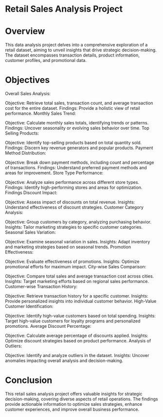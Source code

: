 # Retail Sales Analysis Project
# Overview
This data analysis project delves into a comprehensive exploration of a retail dataset, aiming to unveil insights that drive strategic decision-making. The dataset encompasses transaction details, product information, customer profiles, and promotional data.

# Objectives
Overall Sales Analysis:

Objective: Retrieve total sales, transaction count, and average transaction cost for the entire dataset.
Findings: Provide a holistic view of retail performance.
Monthly Sales Trend:

Objective: Calculate monthly sales totals, identifying trends or patterns.
Findings: Uncover seasonality or evolving sales behavior over time.
Top Selling Products:

Objective: Identify top-selling products based on total quantity sold.
Findings: Discern key revenue generators and popular products.
Payment Method Distribution:

Objective: Break down payment methods, including count and percentage of transactions.
Findings: Understand preferred payment methods and areas for improvement.
Store Type Performance:

Objective: Analyze sales performance across different store types.
Findings: Identify high-performing stores and areas for optimization.
Findings
Discount Impact:

Objective: Assess impact of discounts on total revenue.
Insights: Understand effectiveness of discount strategies.
Customer Category Analysis:

Objective: Group customers by category, analyzing purchasing behavior.
Insights: Tailor marketing strategies to specific customer categories.
Seasonal Sales Variation:

Objective: Examine seasonal variation in sales.
Insights: Adapt inventory and marketing strategies based on seasonal trends.
Promotion Effectiveness:

Objective: Evaluate effectiveness of promotions.
Insights: Optimize promotional efforts for maximum impact.
City-wise Sales Comparison:

Objective: Compare total sales and average transaction cost across cities.
Insights: Target marketing efforts based on regional sales performance.
Customer-wise Transaction History:

Objective: Retrieve transaction history for a specific customer.
Insights: Provide personalized insights into individual customer behavior.
High-Value Customer Identification:

Objective: Identify high-value customers based on total spending.
Insights: Target high-value customers for loyalty programs and personalized promotions.
Average Discount Percentage:

Objective: Calculate average percentage of discounts applied.
Insights: Optimize discount strategies based on product performance.
Analysis of Outliers:

Objective: Identify and analyze outliers in the dataset.
Insights: Uncover anomalies impacting overall analysis and decision-making.
# Conclusion
This retail sales analysis project offers valuable insights for strategic decision-making, covering diverse aspects of retail operations. The findings provide actionable information to optimize sales strategies, enhance customer experiences, and improve overall business performance.
